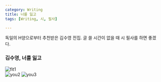 ```yaml
---
category: Writing
title: 너를 잃고 
tags: [Writing, 시, 필사]

---
```


독일의 H양으로부터 추천받은 김수영 전집. 글 쓸 시간이 없을 때 시 필사를 하면 좋겠다.  
### 김수영, 너를 잃고

![fit1](https://www.dropbox.com/s/iph80cvsgs66k42/%EB%84%88%EB%A5%BC%EC%9E%83%EA%B3%A0.jpg?raw=1)<br>
![you2](https://www.dropbox.com/s/yieo12ypmqoztx3/you2.jpg?raw=1)
![you3](https://www.dropbox.com/s/0m69qf7ohsp2h2x/you3.jpg?raw=1)